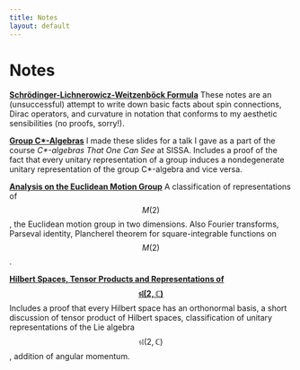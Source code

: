 ```yaml
---
title: Notes
layout: default
---
```


# Notes

[__Schrödinger-Lichnerowicz-Weitzenböck
Formula__](/assets/files/notes/schrodinger_lichnerowicz_weitzenbock_formula.pdf)
These notes are an (unsuccessful) attempt to write down basic facts about spin connections,
Dirac operators, and curvature in notation that conforms to my aesthetic
sensibilities (no proofs, sorry!).

[__Group C\*-Algebras__](/assets/files/notes/group_cstar_algebras.pdf)
I made these slides for a talk I gave as a part of the course
_C\*-algebras That One Can See_ at SISSA. Includes a proof of
the fact that every unitary representation of a group induces a nondegenerate
unitary representation of the group C\*-algebra and vice versa.

[__Analysis on the Euclidean Motion
Group__](/assets/files/notes/analysis_on_the_euclidean_motion_group.pdf) A classification of
representations of $$M(2)$$, the Euclidean motion group in two dimensions. Also Fourier
transforms, Parseval identity, Plancherel theorem for square-integrable
functions on $$M(2)$$.

[__Hilbert Spaces, Tensor Products and Representations of $$\mathfrak{sl}(2, \mathbb
C)$$__](/assets/files/notes/hilbert_spaces_tensor_products_and_representations_of_sl(2,C).pdf)
Includes a proof that every Hilbert space has an orthonormal basis, a short
discussion of tensor product of Hilbert spaces, classification of unitary
representations of the Lie algebra $$\mathfrak{sl}(2, \mathbb C)$$, addition of
angular momentum.
